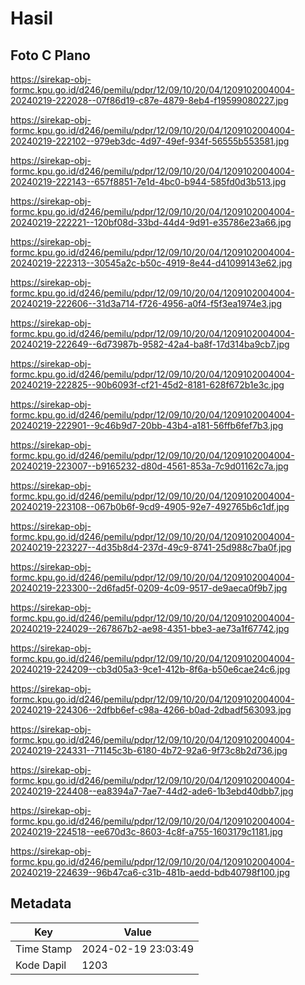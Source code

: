 # Hasil

## Foto C Plano

https://sirekap-obj-formc.kpu.go.id/d246/pemilu/pdpr/12/09/10/20/04/1209102004004-20240219-222028--07f86d19-c87e-4879-8eb4-f19599080227.jpg

https://sirekap-obj-formc.kpu.go.id/d246/pemilu/pdpr/12/09/10/20/04/1209102004004-20240219-222102--979eb3dc-4d97-49ef-934f-56555b553581.jpg

https://sirekap-obj-formc.kpu.go.id/d246/pemilu/pdpr/12/09/10/20/04/1209102004004-20240219-222143--657f8851-7e1d-4bc0-b944-585fd0d3b513.jpg

https://sirekap-obj-formc.kpu.go.id/d246/pemilu/pdpr/12/09/10/20/04/1209102004004-20240219-222221--120bf08d-33bd-44d4-9d91-e35786e23a66.jpg

https://sirekap-obj-formc.kpu.go.id/d246/pemilu/pdpr/12/09/10/20/04/1209102004004-20240219-222313--30545a2c-b50c-4919-8e44-d41099143e62.jpg

https://sirekap-obj-formc.kpu.go.id/d246/pemilu/pdpr/12/09/10/20/04/1209102004004-20240219-222606--31d3a714-f726-4956-a0f4-f5f3ea1974e3.jpg

https://sirekap-obj-formc.kpu.go.id/d246/pemilu/pdpr/12/09/10/20/04/1209102004004-20240219-222649--6d73987b-9582-42a4-ba8f-17d314ba9cb7.jpg

https://sirekap-obj-formc.kpu.go.id/d246/pemilu/pdpr/12/09/10/20/04/1209102004004-20240219-222825--90b6093f-cf21-45d2-8181-628f672b1e3c.jpg

https://sirekap-obj-formc.kpu.go.id/d246/pemilu/pdpr/12/09/10/20/04/1209102004004-20240219-222901--9c46b9d7-20bb-43b4-a181-56ffb6fef7b3.jpg

https://sirekap-obj-formc.kpu.go.id/d246/pemilu/pdpr/12/09/10/20/04/1209102004004-20240219-223007--b9165232-d80d-4561-853a-7c9d01162c7a.jpg

https://sirekap-obj-formc.kpu.go.id/d246/pemilu/pdpr/12/09/10/20/04/1209102004004-20240219-223108--067b0b6f-9cd9-4905-92e7-492765b6c1df.jpg

https://sirekap-obj-formc.kpu.go.id/d246/pemilu/pdpr/12/09/10/20/04/1209102004004-20240219-223227--4d35b8d4-237d-49c9-8741-25d988c7ba0f.jpg

https://sirekap-obj-formc.kpu.go.id/d246/pemilu/pdpr/12/09/10/20/04/1209102004004-20240219-223300--2d6fad5f-0209-4c09-9517-de9aeca0f9b7.jpg

https://sirekap-obj-formc.kpu.go.id/d246/pemilu/pdpr/12/09/10/20/04/1209102004004-20240219-224029--267867b2-ae98-4351-bbe3-ae73a1f67742.jpg

https://sirekap-obj-formc.kpu.go.id/d246/pemilu/pdpr/12/09/10/20/04/1209102004004-20240219-224209--cb3d05a3-9ce1-412b-8f6a-b50e6cae24c6.jpg

https://sirekap-obj-formc.kpu.go.id/d246/pemilu/pdpr/12/09/10/20/04/1209102004004-20240219-224306--2dfbb6ef-c98a-4266-b0ad-2dbadf563093.jpg

https://sirekap-obj-formc.kpu.go.id/d246/pemilu/pdpr/12/09/10/20/04/1209102004004-20240219-224331--71145c3b-6180-4b72-92a6-9f73c8b2d736.jpg

https://sirekap-obj-formc.kpu.go.id/d246/pemilu/pdpr/12/09/10/20/04/1209102004004-20240219-224408--ea8394a7-7ae7-44d2-ade6-1b3ebd40dbb7.jpg

https://sirekap-obj-formc.kpu.go.id/d246/pemilu/pdpr/12/09/10/20/04/1209102004004-20240219-224518--ee670d3c-8603-4c8f-a755-1603179c1181.jpg

https://sirekap-obj-formc.kpu.go.id/d246/pemilu/pdpr/12/09/10/20/04/1209102004004-20240219-224639--96b47ca6-c31b-481b-aedd-bdb40798f100.jpg


## Metadata

| Key        | Value               |
| ---------- | ------------------- |
| Time Stamp | 2024-02-19 23:03:49 |
| Kode Dapil | 1203                |



